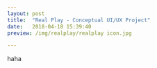 ```yaml
---
layout: post
title:  "Real Play - Conceptual UI/UX Project"
date:   2018-04-18 15:39:40
preview: /img/realplay/realplay icon.jpg

---
```

 haha
